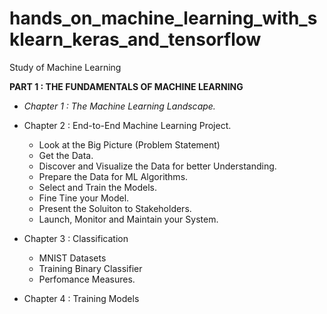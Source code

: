 # hands_on_machine_learning_with_sklearn_keras_and_tensorflow
Study of Machine Learning

**PART 1 : THE FUNDAMENTALS OF MACHINE LEARNING**

+ *Chapter 1 : The Machine Learning Landscape.*



+ Chapter 2 : End-to-End Machine Learning Project.
   * Look at the Big Picture (Problem Statement)
   + Get the Data.
   + Discover and Visualize the Data for better Understanding.
   + Prepare the Data for ML Algorithms.
   + Select and Train the Models.
   + Fine Tine your Model.
   + Present the Soluiton to Stakeholders.
   + Launch, Monitor and Maintain your System.
                
+ Chapter 3 : Classification
   + MNIST Datasets
   + Training Binary Classifier
   + Perfomance Measures.
   

+ Chapter 4 : Training Models
